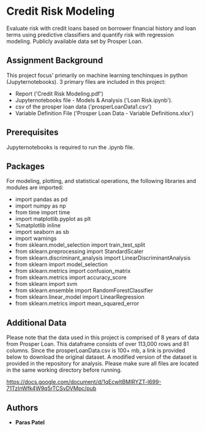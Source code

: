 # Credit Risk Modeling
Evaluate risk with credit loans based on borrower financial history and loan terms using predictive classifiers and quantify risk with regression modeling. Publicly available data set by Prosper Loan. 

## Assignment Background

This project focus' primarily on machine learning tenchinques in python (Jupyternotebooks). 3 primary files are included in this project:
* Report ('Credit Risk Modeling.pdf')  
* Jupyternotebooks file - Models & Analysis ('Loan Risk.ipynb').  
* csv of the prosper loan data ('prosperLoanData1.csv')
* Variable Definition File ('Prosper Loan Data - Variable Definitions.xlsx')

## Prerequisites 

Jupyternotebooks is required to run the .ipynb file.

## Packages

For modeling, plotting, and statistical operations, the following libraries and modules are imported:

* import pandas as pd
* import numpy as np
* from time import time
* import matplotlib.pyplot as plt
* %matplotlib inline
* import seaborn as sb
* import warnings
* from sklearn.model_selection import train_test_split
* from sklearn.preprocessing import StandardScaler
* from sklearn.discriminant_analysis import LinearDiscriminantAnalysis
* from sklearn import model_selection
* from sklearn.metrics import confusion_matrix
* from sklearn.metrics import accuracy_score
* from sklearn import svm
* from sklearn.ensemble import RandomForestClassifier
* from sklearn.linear_model import LinearRegression
* from sklearn.metrics import mean_squared_error

## Additional Data

Please note that the data used in this project is comprised of 8 years of data from Prosper Loan. This dataframe consists of over 113,000 rows and 81 columns. Since the prosperLoanData.csv is 100+ mb, a link is provided below to download the original dataset. A modified version of the dataset is provided in the repository for analysis. Please make sure all files are located in the same working directory before running.

https://docs.google.com/document/d/1qEcwltBMlRYZT-l699-71TzInWfk4W9q5rTCSvDVMpc/pub

## Authors

* **Paras Patel**
